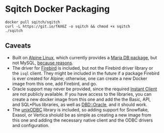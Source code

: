 Sqitch Docker Packaging
=======================

    docker pull sqitch/sqitch
    curl -L https://git.io/fAX6Z -o sqitch && chmod +x sqitch
    ./sqitch

Caveats
-------

*   Built on [Alpine Linux], which currently provides a [Maria DB package],
    but not MySQL, [because reasons].
*   The driver for [Firebird] is included, but not the Firebird driver
    library or the `isql` client. They might be included in the future if
    a package Firebird is ever created for Alpine; otherwise, one can create
    a new Docker image from this one, add Firebird, and go.
*   Oracle support may never be provided, since the required [Instant Client]
    are not publicly available. If you have access to the libraries, you
    can create a new docker image from this one and add the the Basic, API,
    and SQL*Plus libraries, as well as [DBD::Oracle], and it should work.
*   The [unixODBC] library is included, so adding support for Snowflake, Exasol,
    or Vertica shoiuld be as simple as creating a new image from this one and
    adding the necessary native client and the ODBC drivers and configuration.

[Alpine Linux]: https://alpinelinux.org
[Maria DB package]: https://pkgs.alpinelinux.org/packages?name=mariadb-client&branch=edge
[because reasons]: https://github.com/docker-library/mysql/issues/179
[Firebird]: https://www.firebirdsql.org
[Instant Client]: http://www.oracle.com/technetwork/database/database-technologies/instant-client/overview/index.html
[DBD::Oracle]: https://metacpan.org/pod/DBD::Oracle
[unixODBC]: http://www.unixodbc.org